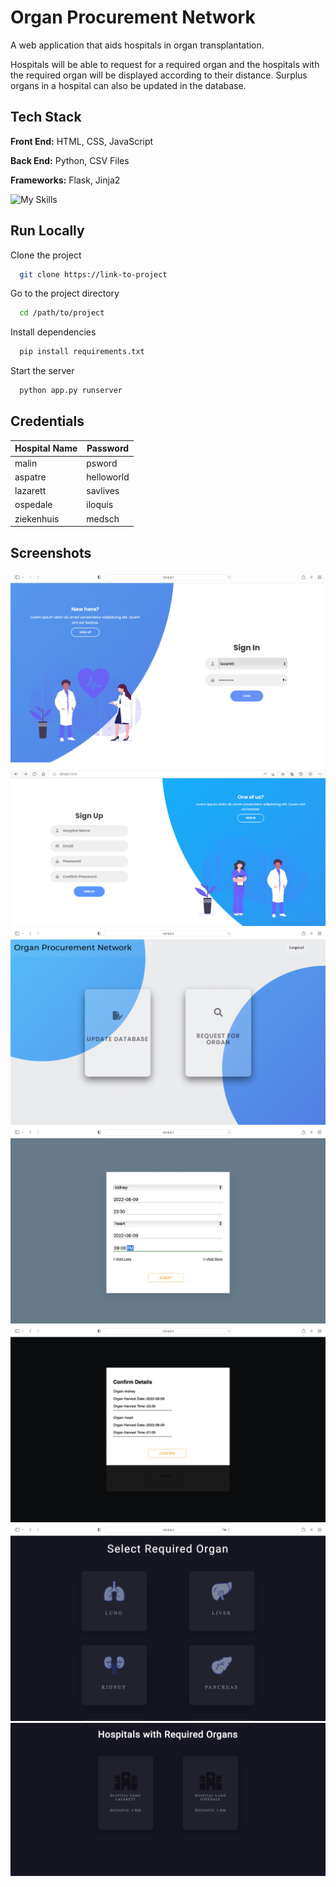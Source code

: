 
# Organ Procurement Network

A web application that aids hospitals in organ transplantation.  

Hospitals will be able to request for a required organ and the hospitals with the required organ will be displayed according to their distance.  Surplus organs in a hospital can also be updated in the database.
## Tech Stack

**Front End:** HTML, CSS, JavaScript

**Back End:** Python, CSV Files

**Frameworks:** Flask, Jinja2




![My Skills](https://skills.thijs.gg/icons?i=html,js,css,python)

## Run Locally

Clone the project

```bash
  git clone https://link-to-project
```

Go to the project directory

```bash
  cd /path/to/project
```

Install dependencies

```bash
  pip install requirements.txt
```

Start the server

```bash
  python app.py runserver
```


## Credentials 
| Hospital Name | Password |
| ----------- | ----------- |
| malin       | psword       |
| aspatre   | helloworld        |
| lazarett   | savlives        |
| ospedale   | iloquis        |
| ziekenhuis     | medsch        |




## Screenshots
![SignIn Page](screenshots/img1.png)
![SignUp Page](screenshots/img2.png)
![Home Page](screenshots/img3.png)
![Update Page](screenshots/img4.png)
![Confirmation of Update Page](screenshots/img5.png)
![Request Page](screenshots/img6.png)
![Results Page](screenshots/img7.png)

